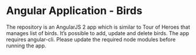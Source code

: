 # Angular Application - Birds
The repository is an AngularJS 2 app which is similar to Tour of Heroes that manages list of birds. It’s possible to add, update and delete birds.
The app requires angular-cli. Please update the required node modules before running the app.
